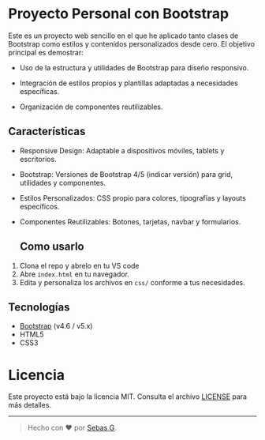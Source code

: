 # Proyecto Personal con Bootstrap
Este es un proyecto web sencillo en el que he aplicado tanto clases de Bootstrap como estilos y contenidos personalizados desde cero. El objetivo principal es demostrar:

- Uso de la estructura y utilidades de Bootstrap para diseño responsivo.

- Integración de estilos propios y plantillas adaptadas a necesidades específicas.

- Organización de componentes reutilizables.

## Características
- Responsive Design: Adaptable a dispositivos móviles, tablets y escritorios.

- Bootstrap: Versiones de Bootstrap 4/5 (indicar versión) para grid, utilidades y componentes.

- Estilos Personalizados: CSS propio para colores, tipografías y layouts específicos.

- Componentes Reutilizables: Botones, tarjetas, navbar y formularios.

  ## Como usarlo 

1. Clona el repo y abrelo en tu VS code
2. Abre `index.html` en tu navegador.
3. Edita y personaliza los archivos en `css/` conforme a tus necesidades.

## Tecnologías

- [Bootstrap](https://getbootstrap.com/) (v4.6 / v5.x)
- HTML5
- CSS3

# Licencia

Este proyecto está bajo la licencia MIT. Consulta el archivo [LICENSE](LICENSE) para más detalles.

---

> Hecho con ❤️ por [Sebas G](https://github.com/5h4rKYCode).    
